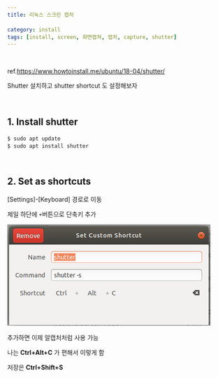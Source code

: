 ```yaml
---
title: 리눅스 스크린 캡처

category: install
tags: [install, screen, 화면캡쳐, 캡처, capture, shutter]
---
```


<br/>

ref.https://www.howtoinstall.me/ubuntu/18-04/shutter/

Shutter 설치하고  shutter shortcut 도 설정해보자

<br/>

## 1.  Install shutter

```bash
$ sudo apt update
$ sudo apt install shutter
```

<br/>

## 2. Set as shortcuts

 [Settings]-[Keyboard] 경로로 이동

제일 하단에 `+`버튼으로 단축키 추가

![01](/assets/img/blog/ubuntu/2022-01-12/01.png)

추가하면 이제 알캡처처럼 사용 가능

나는  **Ctrl+Alt+C** 가 편해서 이렇게 함

저장은 **Ctrl+Shift+S**
<br/>